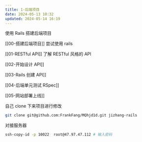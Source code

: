 ```yaml
---
title: 1-后端项目
date: 2024-05-13 10:32
updated: 2024-05-14 16:19
---
```


使用 Rails 搭建后端项目

[[00-搭建后端项目]] 尝试使用 rails

[[01-RESTful API]] 了解 RESTful 风格的 API

[[02-开始设计 API]]

[[03-Rails 创建 API]]

[[04-后端单元测试 RSpec]]

[[05-网站部署上线]]


自己 clone 下来项目进行修改

```sh
git clone git@github.com:FrankFang/MQhjd1d.git jizhang-rails
```

对接服务器

```sh
ssh-copy-id -p 10022  root@47.97.47.112 # 输入密码

```

